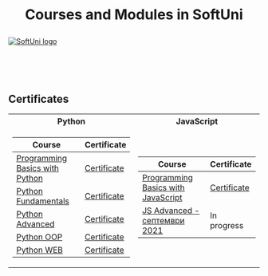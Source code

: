# <p align="center"> Courses and Modules in SoftUni <p>

<a href="https://softuni.bg/trainings/courses" rel="Courses"> ![SoftUni logo][logo] </a>

[logo]: http://innovationstarterbox.bg/wp-content/uploads/2016/05/Softuni_logo_trasparent.png "Logo Title Text 2"

<br/>
<br/>
<br/>

<h2> Certificates </h2>

<table>

<tr>
  <th> Python </th>
  <th> JavaScript </th>
</tr>

<tr>
<td>

| **Course**                                                                                                                         | **Certificate**                                                                   |
| ---------------------------------------------------------------------------------------------------------------------------------- | -------------------------------------------------------------------------- |
| <a href="https://softuni.bg/trainings/2965/programming-basics-with-python-may-2020"> Programming Basics with Python </a>           | <a href="https://softuni.bg/certificates/details/84104/c0760ed8">Certificate</a> |
| <a href="https://softuni.bg/trainings/3132/python-fundamentals-september-2020"> Python Fundamentals </a>                           | <a href="https://softuni.bg/certificates/details/97168/5e1a26d4">Certificate</a> |
| <a href="https://softuni.bg/trainings/3219/python-advanced-january-2021"> Python Advanced </a>           | <a href="https://softuni.bg/certificates/details/97632/6d61b2b0"> Certificate</a> |
| <a href="https://softuni.bg/trainings/3220/python-oop-february-2021"> Python OOP </a>           | <a href="https://softuni.bg/certificates/details/104037/af1ef090"> Certificate</a> |
| <a href="https://softuni.bg/trainings/3355/python-web-basics-may-2021"> Python WEB </a>           | <a href="https://softuni.bg/certificates/details/110815/a62c1510"> Certificate</a> |


</td>
<td>

| **Course**                                                                                  | **Certificate**                                                                    |
| ------------------------------------------------------------------------------------------- | --------------------------------------------------------------------------- |
| <a href="https://softuni.bg/trainings/3040/programming-basics-with-javascript-july-2020"> Programming Basics with JavaScript  </a> | <a href="https://softuni.bg/certificates/details/88395/bcb41b63"> Certificate</a> |
| <a href="https://softuni.bg/trainings/3487/js-advanced-september-2021"> JS Advanced - септември 2021  </a> | <a>In progress</a> |

</td>
</tr>

</table>
